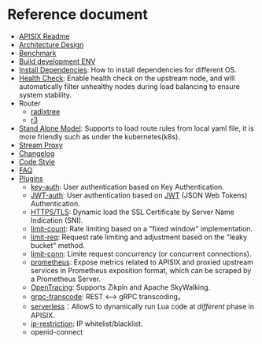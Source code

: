 
Reference document
==================

* [APISIX Readme](../README.md)
* [Architecture Design](architecture-design-cn.md)
* [Benchmark](benchmark.md)
* [Build development ENV](dev-manual.md)
* [Install Dependencies](install-dependencies.md): How to install dependencies for different OS.
* [Health Check](health-check.md): Enable health check on the upstream node, and will automatically filter unhealthy nodes during load balancing to ensure system stability.
* Router
    * [radixtree](router-radixtree.md)
    * [r3](router-r3.md)
* [Stand Alone Model](stand-alone.md): Supports to load route rules from local yaml file, it is more friendly such as under the kubernetes(k8s).
* [Stream Proxy](stream-proxy.md)
* [Changelog](../CHANGELOG.md)
* [Code Style](../CODE_STYLE.md)
* [FAQ](../FAQ.md)
* [Plugins](plugins.md)
    * [key-auth](plugins/key-auth.md): User authentication based on Key Authentication.
    * [JWT-auth](plugins/jwt-auth-cn.md): User authentication based on [JWT](https://jwt.io/) (JSON Web Tokens) Authentication.
    * [HTTPS/TLS](https.md): Dynamic load the SSL Certificate by Server Name Indication (SNI).
    * [limit-count](plugins/limit-count.md): Rate limiting based on a "fixed window" implementation.
    * [limit-req](plugins/limit-req.md): Request rate limiting and adjustment based on the "leaky bucket" method.
    * [limit-conn](plugins/limit-conn.md): Limite request concurrency (or concurrent connections).
    * [prometheus](plugins/prometheus.md): Expose metrics related to APISIX and proxied upstream services in Prometheus exposition format, which can be scraped by a Prometheus Server.
    * [OpenTracing](plugins/zipkin.md): Supports Zikpin and Apache SkyWalking.
    * [grpc-transcode](plugins/grpc-transcode-cn.md): REST <--> gRPC transcoding。
    * [serverless](plugins/serverless-cn.md)：AllowS to dynamically run Lua code at *different* phase in APISIX.
    * [ip-restriction](plugins/ip-restriction.md): IP whitelist/blacklist.
    * openid-connect
